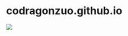 # codragonzuo.github.io
![](https://github.com/TechPrimers/stock-price-viewer-microservices-part1/blob/master/Architecture.png?raw=true)
